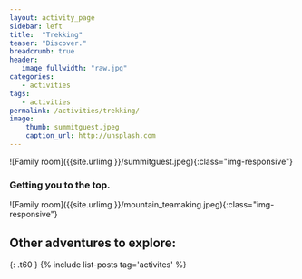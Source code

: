 ```yaml
---
layout: activity_page
sidebar: left
title:  "Trekking"
teaser: "Discover."
breadcrumb: true
header:
   image_fullwidth: "raw.jpg"
categories:
   - activities
tags:
   - activities
permalink: /activities/trekking/
image:
    thumb: summitguest.jpeg
    caption_url: http://unsplash.com
---
```

![Family room]({{site.urlimg }}/summitguest.jpeg){:class="img-responsive"}
### Getting you to the top.

![Family room]({{site.urlimg }}/mountain_teamaking.jpeg){:class="img-responsive"}

## Other adventures to explore:
{: .t60 }
{% include list-posts tag='activites' %}
